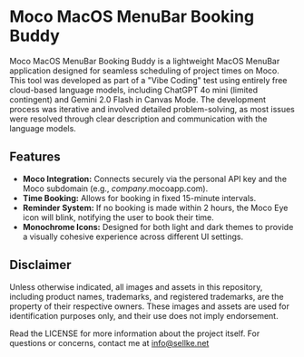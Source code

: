 # Moco MacOS MenuBar Booking Buddy

Moco MacOS MenuBar Booking Buddy is a lightweight MacOS MenuBar application designed for seamless scheduling of project times on Moco. This tool was developed as part of a "Vibe Coding" test using entirely free cloud-based language models, including ChatGPT 4o mini (limited contingent) and Gemini 2.0 Flash in Canvas Mode. The development process was iterative and involved detailed problem-solving, as most issues were resolved through clear description and communication with the language models.

## Features

- **Moco Integration:** Connects securely via the personal API key and the Moco subdomain (e.g., _company_.mocoapp.com).
- **Time Booking:** Allows for booking in fixed 15-minute intervals.
- **Reminder System:** If no booking is made within 2 hours, the Moco Eye icon will blink, notifying the user to book their time.
- **Monochrome Icons:** Designed for both light and dark themes to provide a visually cohesive experience across different UI settings.

## Disclaimer
Unless otherwise indicated, all images and assets in this repository, including product names, trademarks, and registered trademarks, are the property of their respective owners. These images and assets are used for identification purposes only, and their use does not imply endorsement.

Read the LICENSE for more information about the project itself. For questions or concerns, contact me at info@sellke.net
